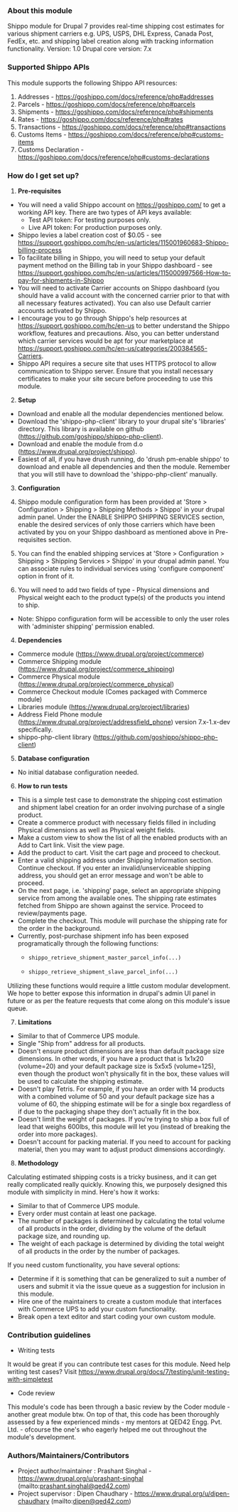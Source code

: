 ### About this module ###

Shippo module for Drupal 7 provides real-time shipping cost estimates for
various shipment carriers e.g. UPS, USPS, DHL Express, Canada Post, FedEx, etc.
and shipping label creation along with tracking information functionality.
Version: 1.0
Drupal core version: 7.x

### Supported Shippo APIs ###

This module supports the following Shippo API resources:

  1. Addresses - https://goshippo.com/docs/reference/php#addresses
  2. Parcels - https://goshippo.com/docs/reference/php#parcels
  3. Shipments - https://goshippo.com/docs/reference/php#shipments
  4. Rates - https://goshippo.com/docs/reference/php#rates
  5. Transactions - https://goshippo.com/docs/reference/php#transactions
  6. Customs Items - https://goshippo.com/docs/reference/php#customs-items
  7. Customs Declaration - https://goshippo.com/docs/reference/php#customs-declarations

### How do I get set up? ###

1. **Pre-requisites**

  - You will need a valid Shippo account on https://goshippo.com/ to get a
  working API key. There are two types of API keys available:
    - Test API token: For testing purposes only.
    - Live API token: For production purposes only.
  - Shippo levies a label creation cost of $0.05 - see https://support.goshippo.com/hc/en-us/articles/115001960683-Shippo-billing-process
  - To facilitate billing in Shippo, you will need to setup your default payment
  method on the Billing tab in your Shippo dashboard - see https://support.goshippo.com/hc/en-us/articles/115000997566-How-to-pay-for-shipments-in-Shippo
  - You will need to activate Carrier accounts on Shippo dashboard (you should
  have a valid account with the concerned carrier prior to that with all
  necessary features activated). You can also use Default carrier accounts
  activated by Shippo.
  - I encourage you to go through Shippo's help resources at https://support.goshippo.com/hc/en-us
  to better understand the Shippo workflow, features and precautions. Also,
  you can better understand which carrier services would be apt for your
  marketplace at https://support.goshippo.com/hc/en-us/categories/200384565-Carriers.
  - Shippo API requires a secure site that uses HTTPS protocol to allow
  communication to Shippo server. Ensure that you install necessary certificates
  to make your site secure before proceeding to use this module.


2. **Setup**

  - Download and enable all the modular dependencies mentioned below.
  - Download the 'shippo-php-client' library to your drupal site's 'libraries'
  directory. This library is available on github (https://github.com/goshippo/shippo-php-client).
  - Download and enable the module from d.o (https://www.drupal.org/project/shippo).
  - Easiest of all, if you have drush running, do 'drush pm-enable shippo' to
  download and enable all dependencies and then the module. Remember that you
  will still have to download the 'shippo-php-client' manually.


3. **Configuration**

  1. Shippo module configuration form has been provided at
  'Store > Configuration > Shipping > Shipping Methods > Shippo' in your drupal
  admin panel. Under the ENABLE SHIPPO SHIPPING SERVICES section, enable the
  desired services of only those carriers which have been activated by you on
  your Shippo dashboard as mentioned above in Pre-requisites section.
  2. You can find the enabled shipping services at
  'Store > Configuration > Shipping > Shipping Services > Shippo' in your drupal
  admin panel. You can associate rules to individual services using
  'configure component' option in front of it.
  3. You will need to add two fields of type - Physical dimensions and Physical
  weight each to the product type(s) of the products you intend to ship.
  - Note: Shippo configuration form will be accessible to only the user roles
  with 'administer shipping' permission enabled.


4. **Dependencies**

  - Commerce module (https://www.drupal.org/project/commerce)
  - Commerce Shipping module (https://www.drupal.org/project/commerce_shipping)
  - Commerce Physical module (https://www.drupal.org/project/commerce_physical)
  - Commerce Checkout module (Comes packaged with Commerce module)
  - Libraries module (https://www.drupal.org/project/libraries)
  - Address Field Phone module (https://www.drupal.org/project/addressfield_phone)
  version 7.x-1.x-dev specifically.
  - shippo-php-client library (https://github.com/goshippo/shippo-php-client)


5. **Database configuration**

  - No initial database configuration needed.


6. **How to run tests**

  - This is a simple test case to demonstrate the shipping cost estimation and
  shipment label creation for an order involving purchase of a single product.
  - Create a commerce product with necessary fields filled in including Physical
  dimensions as well as Physical weight fields.
  - Make a custom view to show the list of all the enabled products with an
  Add to Cart link. Visit the view page.
  - Add the product to cart. Visit the cart page and proceed to checkout.
  - Enter a valid shipping address under Shipping Information section. Continue
  checkout. If you enter an invalid/unserviceable shipping address, you should
  get an error message and won't be able to proceed.
  - On the next page, i.e. 'shipping' page, select an appropriate shipping
  service from among the available ones. The shipping rate estimates fetched
  from Shippo are shown against the service. Proceed to review/payments page.
  - Complete the checkout. This module will purchase the shipping rate for the
  order in the background.
  - Currently, post-purchase shipment info has been exposed programatically
  through the following functions:
    - ```php
      shippo_retrieve_shipment_master_parcel_info(...)
      ```
    - ```php
      shippo_retrieve_shipment_slave_parcel_info(...)
      ```
  Utilizing these functions would require a little custom modular development.
  We hope to better expose this information in drupal's admin UI panel in
  future or as per the feature requests that come along on this module's issue
  queue.


7. **Limitations**

  - Similar to that of Commerce UPS module.
  - Single "Ship from" address for all products.
  - Doesn't ensure product dimensions are less than default package size
  dimensions. In other words, if you have a product that is 1x1x20 (volume=20)
  and your default package size is 5x5x5 (volume=125), even though the product
  won't physically fit in the box, these values will be used to calculate the
  shipping estimate.
  - Doesn't play Tetris. For example, if you have an order with 14 products with
  a combined volume of 50 and your default package size has a volume of 60, the
  shipping estimate will be for a single box regardless of if due to the
  packaging shape they don't actually fit in the box.
  - Doesn't limit the weight of packages. If you're trying to ship a box full of
  lead that weighs 600lbs, this module will let you (instead of breaking the
  order into more packages).
  - Doesn't account for packing material. If you need to account for packing
  material, then you may want to adjust product dimensions accordingly.


8. **Methodology**

Calculating estimated shipping costs is a tricky business, and it can get
really complicated really quickly. Knowing this, we purposely designed this
module with simplicity in mind. Here's how it works:

  - Similar to that of Commerce UPS module.
  - Every order must contain at least one package.
  - The number of packages is determined by calculating the total volume of all
  products in the order, dividing by the volume of the default package size,
  and rounding up.
  - The weight of each package is determined by dividing the total weight of all
  products in the order by the number of packages.

If you need custom functionality, you have several options:

  - Determine if it is something that can be generalized to suit a number of
  users and submit it via the issue queue as a suggestion for inclusion in
  this module.
  - Hire one of the maintainers to create a custom module that interfaces with
  Commerce UPS to add your custom functionality.
  - Break open a text editor and start coding your own custom module.


### Contribution guidelines ###

* Writing tests

It would be great if you can contribute test cases for this module. Need help
writing test cases? Visit https://www.drupal.org/docs/7/testing/unit-testing-with-simpletest


* Code review

This module's code has been through a basic review by the Coder module - another
great module btw. On top of that, this code has been thoroughly assessed by
a few experienced minds - my mentors at QED42 Engg. Pvt. Ltd. - ofcourse the
one's who eagerly helped me out throughout the module's development.


### Authors/Maintainers/Contributors ###

* Project author/maintainer : Prashant Singhal - https://www.drupal.org/u/prashant-singhal
  (mailto:prashant.singhal@qed42.com)
* Project supervisor : Dipen Chaudhary - https://www.drupal.org/u/dipen-chaudhary
  (mailto:dipen@qed42.com)
